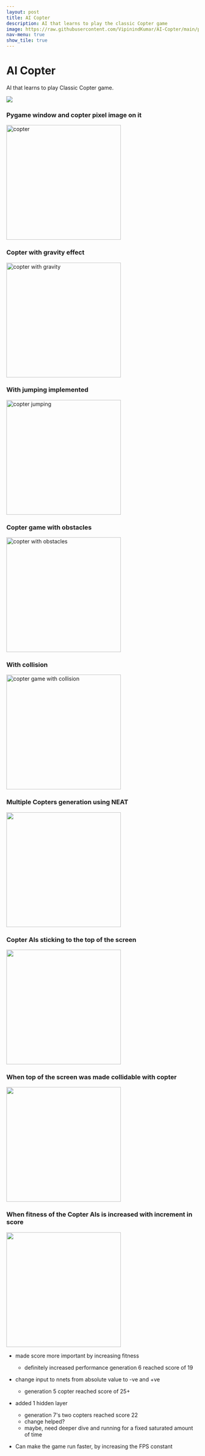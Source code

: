 ```yaml
---
layout: post
title: AI Copter
description: AI that learns to play the classic Copter game
image: https://raw.githubusercontent.com/VipinindKumar/AI-Copter/main/progress/9-score.gif
nav-menu: true
show_tile: true
---
```



# AI Copter
AI that learns to play Classic Copter game.

<img align='middle' src="https://raw.githubusercontent.com/VipinindKumar/AI-Copter/main/progress/9-score.gif"/>

### Pygame window and copter pixel image on it
<img src="https://raw.githubusercontent.com/VipinindKumar/AI-Copter/main/progress/1.png" alt="copter" width="300"/>

### Copter with gravity effect
<img src="https://raw.githubusercontent.com/VipinindKumar/AI-Copter/main/progress/2-gravity.gif" alt="copter with gravity" width="300">

### With jumping implemented
<img src="https://raw.githubusercontent.com/VipinindKumar/AI-Copter/main/progress/3-jumping.gif" alt="copter jumping" width="300"/>

### Copter game with obstacles
<img src="https://raw.githubusercontent.com/VipinindKumar/AI-Copter/main/progress/4-obstacles.gif" alt="copter with obstacles" width="300"/>

### With collision
<img src="https://raw.githubusercontent.com/VipinindKumar/AI-Copter/main/progress/5-collision.gif" alt="copter game with collision" width="300"/>

### Multiple Copters generation using NEAT
<img src="https://raw.githubusercontent.com/VipinindKumar/AI-Copter/main/progress/6-copters.gif" width="300"/>

### Copter AIs sticking to the top of the screen
<img src="https://raw.githubusercontent.com/VipinindKumar/AI-Copter/main/progress/7-toprider.gif" width="300"/>

### When top of the screen was made collidable with copter
<img src="https://raw.githubusercontent.com/VipinindKumar/AI-Copter/main/progress/8-working.gif" width="300"/>

### When fitness of the Copter AIs is increased with increment in score
<img src="https://raw.githubusercontent.com/VipinindKumar/AI-Copter/main/progress/9-score.gif" width="300"/>

- made score more important by increasing fitness 
  - definitely increased performance generation 6 reached score of 19

- change input to nnets from absolute value to -ve and +ve
  - generation 5 copter reached score of 25+

- added 1 hidden layer
  - generation 7's two copters reached score 22
  - change helped?
  - maybe, need deeper dive and running for a fixed saturated amount of time
  
- Can make the game run faster, by increasing the FPS constant

